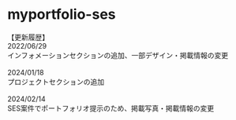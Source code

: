 # myportfolio-ses
【更新履歴】<br>
2022/06/29<br>
インフォメーションセクションの追加、一部デザイン・掲載情報の変更<br>
<br>
2024/01/18<br>
プロジェクトセクションの追加<br>
<br>
2024/02/14<br>
SES案件でポートフォリオ提示のため、掲載写真・掲載情報の変更
